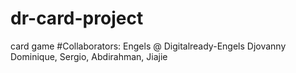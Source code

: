 # dr-card-project
card game
#Collaborators: Engels @ Digitalready-Engels   Djovanny Dominique, Sergio, Abdirahman, Jiajie
